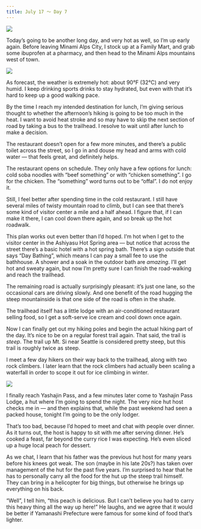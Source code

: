 ```yaml
---
title: July 17 ～ Day 7
---
```


![](./images/IMG_7956.jpg)

Today’s going to be another long day, and very hot as well, so I’m up early again. Before leaving Minami Alps City, I stock up at a Family Mart, and grab some ibuprofen at a pharmacy, and then head to the Minami Alps mountains west of town.

![](./images/IMG_7963.jpg)

As forecast, the weather is extremely hot: about 90°F (32°C) and very humid. I keep drinking sports drinks to stay hydrated, but even with that it’s hard to keep up a good walking pace.

By the time I reach my intended destination for lunch, I’m giving serious thought to whether the afternoon’s hiking is going to be too much in the heat. I want to avoid heat stroke and so may have to skip the next section of road by taking a bus to the trailhead. I resolve to wait until after lunch to make a decision.

The restaurant doesn’t open for a few more minutes, and there’s a public toilet across the street, so I go in and douse my head and arms with cold water — that feels great, and definitely helps.

The restaurant opens on schedule. They only have a few options for lunch: cold soba noodles with “beef something” or with “chicken something”. I go for the chicken. The “something” word turns out to be “offal”. I do not enjoy it.

Still, I feel better after spending time in the cold restaurant. I still have several miles of twisty mountain road to climb, but I can see that there’s some kind of visitor center a mile and a half ahead. I figure that, if I can make it there, I can cool down there again, and so break up the hot roadwalk.

This plan works out even better than I’d hoped. I’m hot when I get to the visitor center in the Ashiyasu Hot Spring area — but notice that across the street there’s a basic hotel with a hot spring bath. There’s a sign outside that says “Day Bathing”, which means I can pay a small fee to use the bathhouse. A shower and a soak in the outdoor bath are _amazing_. I’ll get hot and sweaty again, but now I’m pretty sure I can finish the road-walking and reach the trailhead.

The remaining road is actually surprisingly pleasant: it’s just one lane, so the occasional cars are driving slowly. And one benefit of the road hugging the steep mountainside is that one side of the road is often in the shade.

The trailhead itself has a little lodge with an air-conditioned restaurant selling food, so I get a soft-serve ice cream and cool down once again.

Now I can finally get out my hiking poles and begin the actual hiking part of the day. It’s nice to be on a regular forest trail again. That said, the trail is _steep_. The trail up Mt. Si near Seattle is considered pretty steep, but this trail is roughly twice as steep.

I meet a few day hikers on their way back to the trailhead, along with two rock climbers. I later learn that the rock climbers had actually been scaling a waterfall in order to scope it out for ice climbing in winter.

![](./images/IMG_7995.jpg)

I finally reach Yashajin Pass, and a few minutes later come to Yashajin Pass Lodge, a hut where I’m going to spend the night. The very nice hut host checks me in — and then explains that, while the past weekend had seen a packed house, tonight I’m going to be the only lodger.

That’s too bad, because I’d hoped to meet and chat with people over dinner. As it turns out, the host is happy to sit with me after serving dinner. He’s cooked a feast, far beyond the curry rice I was expecting. He’s even sliced up a huge local peach for dessert.

As we chat, I learn that his father was the previous hut host for many years before his knees got weak. The son (maybe in his late 20s?) has taken over management of the hut for the past five years. I’m surprised to hear that he has to personally carry all the food for the hut up the steep trail himself. They can bring in a helicopter for big things, but otherwise he brings up everything on his back.

“Well”, I tell him, “this peach is delicious. But I can’t believe you had to carry this heavy thing all the way up here!” He laughs, and we agree that it would be better if Yamanashi Prefecture were famous for some kind of food that’s lighter.
